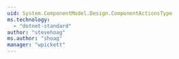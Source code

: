 ```yaml
---
uid: System.ComponentModel.Design.ComponentActionsType
ms.technology: 
  - "dotnet-standard"
author: "stevehoag"
ms.author: "shoag"
manager: "wpickett"
---
```

